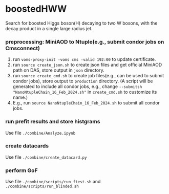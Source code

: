 # boostedHWW
Search for boosted Higgs boson(H) decaying to two W bosons, with the decay product in a single large radius jet.

### preprocessing: MiniAOD to Ntuple(e.g., submit condor jobs on Cmsconnect)
1. run `voms-proxy-init -voms cms -valid 192:00` to update certificate.
2. run `source create_json.sh` to create json files and get official MiniAOD path on DAS, store output in `json` directory.
3. run `source create_cmd.sh` to create job files(e.g., can be used to submit condor jobs), store output to `production` directory. (A script will be generated to include all condor jobs, e.g., change `--submitsh "NanoNtupleChain_16_Feb_2024.sh"` in `create_cmd.sh` to customize its name.)
4. E.g., run `source NanoNtupleChain_16_Feb_2024.sh` to submit all condor jobs.


### run prefit results and store histgrams
Use file `./combine/Analyze.ipynb`

### create datacards
Use file `./combine/create_datacard.py`

### perform GoF
Use file `./combine/scripts/run_ftest.sh` and `./combine/scripts/run_blinded.sh`


